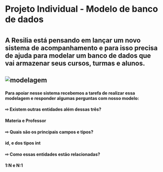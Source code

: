 <h1>Projeto Individual - Modelo de banco de dados
<h1/>
  
  <h2> A Resilia está pensando em lançar um novo sistema de acompanhamento e para isso precisa de ajuda para modelar um banco de dados que vai armazenar seus cursos, turmas e alunos.<h2/>
    
![modelagem](https://user-images.githubusercontent.com/47828514/222594632-20c14f63-189b-4130-80a5-7dcf0cbb13d7.png)

    
  <h4> Para apoiar nesse sistema recebemos a tarefa de realizar essa modelagem e responder algumas perguntas com nosso modelo: <h4/>
    
   <h4> ⇨ Existem outras entidades além dessas três?<h4/>
<h4> Materia e Professor <h4/>

  <h4>⇨ Quais são os principais campos e tipos? <h4/>
<h4>id, e dos tipos int <h4/>

<h4>⇨ Como essas entidades estão relacionadas? <h4/>
<h4>1:N e N:1 <h4/>

  
    
